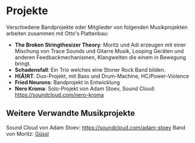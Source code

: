 # Projekte

Verschiedene Bandprojekte oder Mitglieder von folgenden Musikprojekten arbeiten zusammen mit Otto's Plattenbau:

* **The Broken Stringthesizer Theory**: Moritz und Adi erzeugen mit einer Mischung von Trace Sounds und Gitarre Musik, Looping Geräten und anderen Feedbackmechanismen, Klangwelten die einem in Bewegung bringt.
* **Schadensfall**: Ein Trio welches eine Stoner Rock Band bilden.
* **H(Ä)RT**: Duo-Projekt, mit Bass und Drum-Machine, HC/Power-Violence
* **Fried Neurons**: Bandprojekt in Entwicklung
* **Nero Kroma**: Solo-Projekt von Adam Stoev, Sound Cloud: https://soundcloud.com/nero-kroma

## Weitere Verwandte Musikprojekte

Sound Cloud von Adam Stoev: https://soundcloud.com/adam-stoev
Band von Moritz: [Güssl](httpsL//xn--gssl-0ora.ch)
